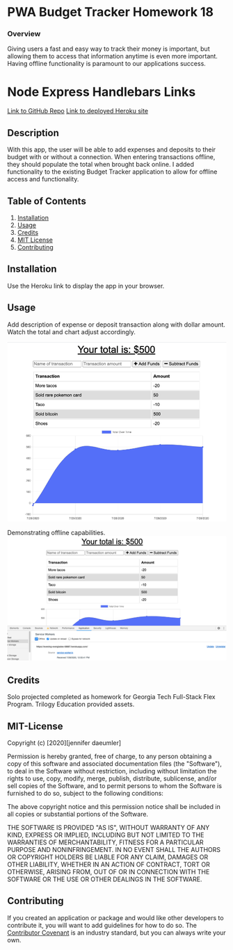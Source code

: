 # PWA Budget Tracker Homework 18

### Overview
Giving users a fast and easy way to track their money is important, but allowing them to access that information anytime is even more important. Having offline functionality is paramount to our applications success.

# Node Express Handlebars Links

[Link to GitHub Repo](https://github.com/jenniferdaeumler/gt-pwa-budgettracker-hw-18)
[Link to deployed Heroku site](https://evening-everglades-08887.herokuapp.com/)

## Description
With this app, the user will be able to add expenses and deposits to their budget with or without a connection. When entering transactions offline, they should populate the total when brought back online.  I added functionality to the existing Budget Tracker application to allow for offline access and functionality.

## Table of Contents

1. [Installation](#installation)
2. [Usage](#usage)
3. [Credits](#credits)
4. [MIT License](#mit-license)
5. [Contributing](#contributing)

## Installation
Use the Heroku link to display the app in your browser. 

## Usage
Add description of expense or deposit transaction along with dollar amount.  Watch the total and chart adjust accordingly. 


![App in Use](assets/pwaapp.png)

Demonstrating offline capabilities. 
![App in Use](assets/pwaapp2.png)


## Credits

Solo projected completed as homework for Georgia Tech Full-Stack Flex Program.
Trilogy Education provided assets.

## MIT-License

Copyright (c) [2020][jennifer daeumler]

Permission is hereby granted, free of charge, to any person obtaining a copy
of this software and associated documentation files (the "Software"), to deal
in the Software without restriction, including without limitation the rights
to use, copy, modify, merge, publish, distribute, sublicense, and/or sell
copies of the Software, and to permit persons to whom the Software is
furnished to do so, subject to the following conditions:

The above copyright notice and this permission notice shall be included in all
copies or substantial portions of the Software.

THE SOFTWARE IS PROVIDED "AS IS", WITHOUT WARRANTY OF ANY KIND, EXPRESS OR
IMPLIED, INCLUDING BUT NOT LIMITED TO THE WARRANTIES OF MERCHANTABILITY,
FITNESS FOR A PARTICULAR PURPOSE AND NONINFRINGEMENT. IN NO EVENT SHALL THE
AUTHORS OR COPYRIGHT HOLDERS BE LIABLE FOR ANY CLAIM, DAMAGES OR OTHER
LIABILITY, WHETHER IN AN ACTION OF CONTRACT, TORT OR OTHERWISE, ARISING FROM,
OUT OF OR IN CONNECTION WITH THE SOFTWARE OR THE USE OR OTHER DEALINGS IN THE
SOFTWARE.

## Contributing

If you created an application or package and would like other developers to contribute it, you will want to add guidelines for how to do so. The [Contributor Covenant](https://www.contributor-covenant.org/) is an industry standard, but you can always write your own.
